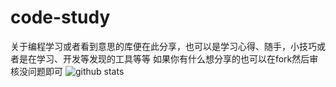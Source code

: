 # code-study
关于编程学习或者看到意思的库便在此分享，也可以是学习心得、随手，小技巧或者是在学习、开发等发现的工具等等
如果你有什么想分享的也可以在fork然后审核没问题即可
![github stats](https://github-readme-stats.vercel.app/api?username=isyinxain&show_icons=true&icon_color=0078e7&title_color=0078e7)

<!--### Hi there 👋


**jackhanyuan/aboutme** is a ✨ _special_ ✨ repository because its `README.md` (this file) appears on your GitHub profile.

Here are some ideas to get you started:

- 🔭 I’m currently working on ...
- 🌱 I’m currently learning ...
- 👯 I’m looking to collaborate on ...
- 🤔 I’m looking for help with ...
- 💬 Ask me about ...
- 📫 How to reach me: ...
- 😄 Pronouns: ...
- ⚡ Fun fact: ...
-->
